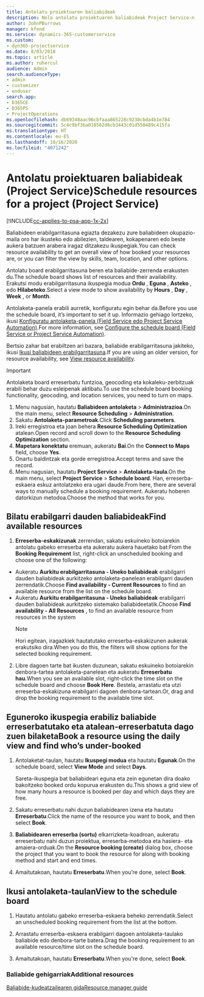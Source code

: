 ```yaml
---
title: Antolatu proiektuaren baliabideak
description: Nola antolatu proiektuaren baliabideak Project Service-n
author: JohnPBurrows
manager: kfend
ms.service: dynamics-365-customerservice
ms.custom:
- dyn365-projectservice
ms.date: 8/03/2018
ms.topic: article
ms.author: ruhercul
audience: Admin
search.audienceType:
- admin
- customizer
- enduser
search.app:
- D365CE
- D365PS
- ProjectOperations
ms.openlocfilehash: db69348aac96cbfaaa865228c9230cbda4b1e784
ms.sourcegitcommit: 5c4c9bf3ba018562d6cb3443c01d550489c415fa
ms.translationtype: HT
ms.contentlocale: eu-ES
ms.lasthandoff: 10/16/2020
ms.locfileid: "4071242"
---
```

# <a name="schedule-resources-for-a-project-project-service"></a><span data-ttu-id="52e74-103">Antolatu proiektuaren baliabideak (Project Service)</span><span class="sxs-lookup"><span data-stu-id="52e74-103">Schedule resources for a project (Project Service)</span></span>

[!INCLUDE[cc-applies-to-psa-app-1x-2x](../includes/cc-applies-to-psa-app-1x-2x.md)]

<span data-ttu-id="52e74-104">Baliabideen erabilgarritasuna egiazta dezakezu zure baliabideen okupazio-maila oro har ikusteko edo abilezien, taldearen, kokapenaren edo beste aukera batzuen arabera iragaz ditzakezu ikuspegiak.</span><span class="sxs-lookup"><span data-stu-id="52e74-104">You can check resource availability to get an overall view of how booked your resources are, or you can filter the view by skills, team, location, and other options.</span></span>  
  
<span data-ttu-id="52e74-105">Antolatu board erabilgarritasuna beren eta baliabide-zerrenda erakusten du.</span><span class="sxs-lookup"><span data-stu-id="52e74-105">The schedule board shows list of resources and their availability.</span></span> <span data-ttu-id="52e74-106">Erakutsi modu erabilgarritasuna ikuspegia modua **Ordu** , **Eguna** , **Asteko** , edo **Hilabeteko**.</span><span class="sxs-lookup"><span data-stu-id="52e74-106">Select a view mode to show availability by **Hours** , **Day** , **Week** , or **Month**.</span></span>  
  
<span data-ttu-id="52e74-107">Antolaketa-panela erabili aurretik, konfiguratu egin behar da.</span><span class="sxs-lookup"><span data-stu-id="52e74-107">Before you use the schedule board, it’s important to set it up.</span></span> <span data-ttu-id="52e74-108">Informazio gehiago lortzeko, ikusi [Konfiguratu antolaketa-panela (Field Service edo Project Service Automation)](https://docs.microsoft.com/dynamics365/field-service/configure-schedule-board).</span><span class="sxs-lookup"><span data-stu-id="52e74-108">For more information, see [Configure the schedule board (Field Service or Project Service Automation)](https://docs.microsoft.com/dynamics365/field-service/configure-schedule-board).</span></span>
  
<span data-ttu-id="52e74-109">Bertsio zahar bat erabiltzen ari bazara, baliabide erabilgarritasuna jakiteko, ikusi [Ikusi baliabideen erabilgarritasuna](../psa/view-resource-availability.md).</span><span class="sxs-lookup"><span data-stu-id="52e74-109">If you are using an older version, for resource availability, see [View resource availability](../psa/view-resource-availability.md).</span></span>  

> [!IMPORTANT]
>  <span data-ttu-id="52e74-110">Antolaketa board erreserbatu funtzioa, geocoding eta kokaleku-zerbitzuak erabili behar duzu esleipenak aktibatu.</span><span class="sxs-lookup"><span data-stu-id="52e74-110">To use the schedule board booking functionality, geocoding, and location services, you need to turn on maps.</span></span>  
> 
> 1. <span data-ttu-id="52e74-111">Menu nagusian, hautatu **Baliabideen antolaketa** > **Administrazioa**.</span><span class="sxs-lookup"><span data-stu-id="52e74-111">On the main menu, select **Resource Scheduling** > **Administration**.</span></span>  
> 2. <span data-ttu-id="52e74-112">Sakatu **Antolaketa-parametroak**.</span><span class="sxs-lookup"><span data-stu-id="52e74-112">Click **Scheduling parameters**.</span></span>  
> 3. <span data-ttu-id="52e74-113">Ireki erregistroa eta joan behera **Resource Scheduling Optimization** atalean.</span><span class="sxs-lookup"><span data-stu-id="52e74-113">Open record and scroll down to the **Resource Scheduling Optimization** section.</span></span>  
> 4. <span data-ttu-id="52e74-114">**Mapetara konektatu** eremuan, aukeratu **Bai**.</span><span class="sxs-lookup"><span data-stu-id="52e74-114">On the **Connect to Maps** field, choose **Yes**.</span></span>  
> 5. <span data-ttu-id="52e74-115">Onartu baldintzak eta gorde erregistroa.</span><span class="sxs-lookup"><span data-stu-id="52e74-115">Accept terms and save the record.</span></span>  
> 6. <span data-ttu-id="52e74-116">Menu nagusian, hautatu **Project Service** > **Antolaketa-taula**.</span><span class="sxs-lookup"><span data-stu-id="52e74-116">On the main menu, select **Project Service** > **Schedule board**.</span></span> <span data-ttu-id="52e74-117">Han, erreserba-eskaera eskuz antolatzeko era ugari daude.</span><span class="sxs-lookup"><span data-stu-id="52e74-117">From here, there are several ways to manually schedule a booking requirement.</span></span> <span data-ttu-id="52e74-118">Aukeratu hoberen datorkizun metodoa.</span><span class="sxs-lookup"><span data-stu-id="52e74-118">Choose the method that works for you.</span></span>
  
## <a name="find-available-resources"></a><span data-ttu-id="52e74-119">Bilatu erabilgarri dauden baliabideak</span><span class="sxs-lookup"><span data-stu-id="52e74-119">Find available resources</span></span>

1.  <span data-ttu-id="52e74-120">**Erreserba-eskakizunak** zerrendan, sakatu eskuineko botoiarekin antolatu gabeko erreserba eta aukeratu aukera hauetako bat:</span><span class="sxs-lookup"><span data-stu-id="52e74-120">From the **Booking Requirement** list, right-click an unscheduled booking and choose one of the following:</span></span>  
  
- <span data-ttu-id="52e74-121">Aukeratu **Aurkitu erabilgarritasuna - Uneko baliabideak** erabilgarri dauden baliabideak aurkitzeko antolaketa-panelean erabilgarri dauden zerrendatik.</span><span class="sxs-lookup"><span data-stu-id="52e74-121">Choose **Find availability - Current Resources** to find an available resource from the list on the schedule board.</span></span>  
- <span data-ttu-id="52e74-122">Aukeratu **Aurkitu erabilgarritasuna - Uneko baliabideak** erabilgarri dauden baliabideak aurkitzeko sistemako baliabideetatik.</span><span class="sxs-lookup"><span data-stu-id="52e74-122">Choose **Find availability - All Resources** , to find an available resource from resources in the system</span></span>  
   > [!NOTE]
   >  <span data-ttu-id="52e74-123">Hori egitean, iragazkiek hautatutako erreserba-eskakizunen aukerak erakutsiko dira.</span><span class="sxs-lookup"><span data-stu-id="52e74-123">When you do this, the filters will show options for the selected booking requirement.</span></span>  
  
2. <span data-ttu-id="52e74-124">Libre dagoen tarte bat ikusten duzunean, sakatu eskuineko botoiarekin denbora-tartea antolaketa-panelean eta aukeratu **Erreserbatu hau**.</span><span class="sxs-lookup"><span data-stu-id="52e74-124">When you see an available slot, right-click the time slot on the schedule board and choose **Book Here**.</span></span> <span data-ttu-id="52e74-125">Bestela, arrastatu eta utzi erreserba-eskakizuna erabilgarri dagoen denbora-tartean.</span><span class="sxs-lookup"><span data-stu-id="52e74-125">Or, drag and drop the booking requirement to the available time slot.</span></span>  
  

## <a name="book-a-resource-using-the-daily-view-and-find-whos-under-booked"></a><span data-ttu-id="52e74-126">Eguneroko ikuspegia erabiliz baliabide erreserbatutako eta atalean-erreserbatuta dago zuen bilaketa</span><span class="sxs-lookup"><span data-stu-id="52e74-126">Book a resource using the daily view and find who’s under-booked</span></span>
  
1.  <span data-ttu-id="52e74-127">Antolaketat-taulan, hautatu **Ikuspegi modua** eta hautatu **Egunak**.</span><span class="sxs-lookup"><span data-stu-id="52e74-127">On the schedule board, select **View Mode** and select **Days**.</span></span>  
  
    <span data-ttu-id="52e74-128">Sareta-ikuspegia bat baliabideari eguna eta zein egunetan dira doako bakoitzeko booked ordu kopurua erakusten du.</span><span class="sxs-lookup"><span data-stu-id="52e74-128">This shows a grid view of how many hours a resource is booked per day and which days they are free.</span></span>  
  
2.  <span data-ttu-id="52e74-129">Sakatu erreserbatu nahi duzun baliabidearen izena eta hautatu **Erreserbatu**.</span><span class="sxs-lookup"><span data-stu-id="52e74-129">Click the name of the resource you want to book, and then select **Book**.</span></span>  
  
3.  <span data-ttu-id="52e74-130">**Baliabidearen erreserba (sortu)** elkarrizketa-koadroan, aukeratu erreserbatu nahi duzun proiektua, erreserba-metodoa eta hasiera- eta amaiera-orduak.</span><span class="sxs-lookup"><span data-stu-id="52e74-130">On the **Resource booking (create)** dialog box, choose the project that you want to book the resource for along with booking method and start and end times.</span></span>  
  
4.  <span data-ttu-id="52e74-131">Amaitutakoan, hautatu **Erreserbatu**.</span><span class="sxs-lookup"><span data-stu-id="52e74-131">When you’re done, select **Book**.</span></span>  
  
## <a name="view-to-the-schedule-board"></a><span data-ttu-id="52e74-132">Ikusi antolaketa-taulan</span><span class="sxs-lookup"><span data-stu-id="52e74-132">View to the schedule board</span></span>
  
1.  <span data-ttu-id="52e74-133">Hautatu antolatu gabeko erreserba-eskaera beheko zerrendatik.</span><span class="sxs-lookup"><span data-stu-id="52e74-133">Select an unscheduled booking requirement from the list at the bottom.</span></span>  
  
2.  <span data-ttu-id="52e74-134">Arrastatu erreserba-eskaera erabilgarri dagoen antolaketa-taulako baliabide edo denbora-tarte batera.</span><span class="sxs-lookup"><span data-stu-id="52e74-134">Drag the booking requirement to an available resource/time slot on the schedule board.</span></span>  
  
3.  <span data-ttu-id="52e74-135">Amaitutakoan, hautatu **Erreserbatu**.</span><span class="sxs-lookup"><span data-stu-id="52e74-135">When you're done, select **Book**.</span></span>  
  
### <a name="additional-resources"></a><span data-ttu-id="52e74-136">Baliabide gehigarriak</span><span class="sxs-lookup"><span data-stu-id="52e74-136">Additional resources</span></span>  
 [<span data-ttu-id="52e74-137">Baliabide-kudeatzailearen gida</span><span class="sxs-lookup"><span data-stu-id="52e74-137">Resource manager guide</span></span>](../psa/resource-manager-guide.md)
